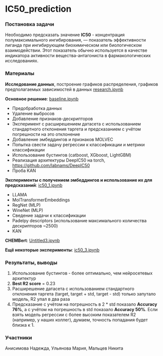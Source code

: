 # IC50_prediction

### Постановка задачи

Необходимо предсказать значение **IC50** - концентрация полумаксимального ингибирования, — показатель эффективности лиганда при ингибирующем биохимическом или биологическом взаимодействии. Этот показатель обычно используется в качестве индикатора активности вещества-антагониста в фармакологических исследованиях. 


### Материалы

**Исследование данных**, построение графиков распределения, графиков предполагаемых зависимостей в данных [research.ipynb](research.ipynb)


**Основное решение**: [baseline.ipynb](baseline.ipynb)
* Предобработка данных
* Удаление выбросов
* Добавление признаков-дескрипторов
* Эксперимент с расширешением датасета с использованием стандартного отклонения таргета и предсказанием с учётом погрешности на это отклонение
* Добавление эмбеддингов и признаков MOLVEC
* Попытка свести задачу регрессии к классификации и метрики классификации
* Использование бустингов (catboost, XGboost, LightGBM)
* Реализация архитектуры DeepIC50 на torch, https://github.com/labnams/DeepIC50
* Проба KAN


**Эксперименты с получением эмбеддингов и использование их для предсказаний**: [ic50_1.ipynb](ic50_1.ipynb)
* LLAMA
* MolTransformerEmbeddings
* RegNet (MLP)
* WineNet (MLP)
* Сведение задачи к классификации
* Padelpy descriptors (использование максимального количества дескрипторов ~2500)
* KAN


**CHEMBert**: [Untitled3.ipynb](Untitled3.ipynb)


**Ещё некоторые эксперименты**: [ic50_3.ipynb](ic50_3.ipynb)


### Результаты, выводы

1) Использование бустингов - более оптимально, чем нейросетевых архитектур
2) **Best R2 score** = 0.23
3) Расширешение датасета с использованием стандартного отклонения таргета (target, target + std, target - std) только запутало модель, R2 упал в два раза
4) Предсказание с учётом на погрешность в 2 * std показало **Accuracy 76%**, а с учётом на погрешность в std показало **Accuracy 50%**. Если взять модель регрессии с более высоким показателем R2 (например, у наших коллег), думаем, точность попадания будет близка к 1.


### Участники

Анисимова Надежда, Ульянова Мария, Мальцев Никита